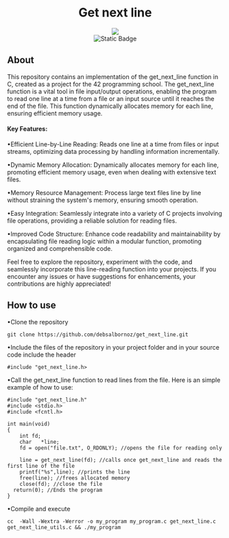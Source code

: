 <h1 align="center"> Get next line </h1>



<div align="center">
 <img src="https://github.com/debsalbornoz/get_next_line/assets/119970138/ad029c4d-5e6b-4afb-b3a3-a97f4fe6bc97">
</div> 
<div align="center">
<img alt="Static Badge" src="https://img.shields.io/badge/Status-Finished-green">
</div>
  
<h2>About</h2>
This repository contains an implementation of the get_next_line function in C, created as a project for the 42 programming school. The get_next_line function is a vital tool in file input/output operations, enabling the program to read one line at a time from a file or an input source until it reaches the end of the file. This function dynamically allocates memory for each line, ensuring efficient memory usage.


<h4> Key Features: </h4>

•Efficient Line-by-Line Reading: Reads one line at a time from files or input streams, optimizing data processing by handling information incrementally.

•Dynamic Memory Allocation: Dynamically allocates memory for each line, promoting efficient memory usage, even when dealing with extensive text files.

•Memory Resource Management: Process large text files line by line without straining the system's memory, ensuring smooth operation.

•Easy Integration: Seamlessly integrate into a variety of C projects involving file operations, providing a reliable solution for reading files.

•Improved Code Structure: Enhance code readability and maintainability by encapsulating file reading logic within a modular function, promoting organized and comprehensible code.

Feel free to explore the repository, experiment with the code, and seamlessly incorporate this line-reading function into your projects. If you encounter any issues or have suggestions for enhancements, your contributions are highly appreciated!

<h2>How to use</h2>


•Clone the repository


```
git clone https://github.com/debsalbornoz/get_next_line.git
```

•Include the files of the repository in your project folder and in your source code include the header 

```
#include "get_next_line.h>
```

•Call the get_next_line function to read lines from the file. Here is an simple example of how to use:

```
#include "get_next_line.h"
#include <stdio.h> 
#include <fcntl.h>

int main(void)
{
    int fd;
    char   *line;
    fd = open("file.txt", O_RDONLY); //opens the file for reading only
    
    line = get_next_line(fd); //calls once get_next_line and reads the first line of the file
    printf("%s",line); //prints the line
    free(line); //frees allocated memory
    close(fd); //close the file
  return(0); //Ends the program
}
```

•Compile and execute


```
cc  -Wall -Wextra -Werror -o my_program my_program.c get_next_line.c get_next_line_utils.c && ./my_program 
```




